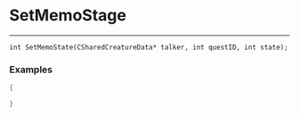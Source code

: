 # SetMemoStage
---
```
int SetMemoState(CSharedCreatureData* talker, int questID, int state);
```

### Examples
```cpp - C++
{

}
```
